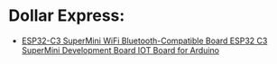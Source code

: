 
# Dollar Express:
- [ESP32-C3 SuperMini WiFi Bluetooth-Compatible Board ESP32 C3 SuperMini Development Board IOT Board for Arduino](url)
